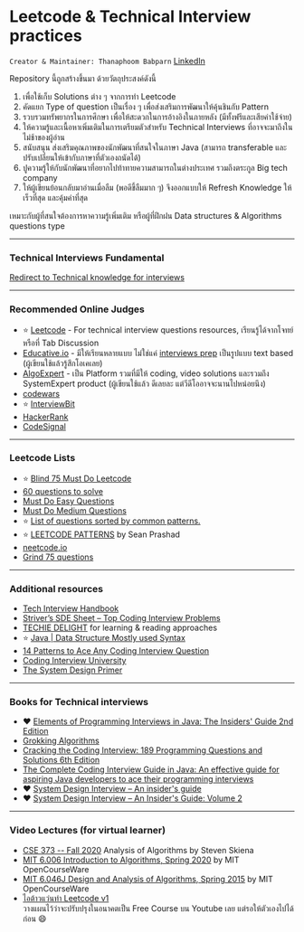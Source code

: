 # Leetcode & Technical Interview practices

`Creator & Maintainer: Thanaphoom Babparn` [LinkedIn](https://www.linkedin.com/in/thanaphoom-babparn/)

Repository นี้ถูกสร้างขึ้นมา ด้วยวัตถุประสงค์ดังนี้  
1. เพื่อใช้เก็บ Solutions ต่าง ๆ จากการทำ Leetcode
2. คัดแยก Type of question เป็นเรื่อง ๆ เพื่อส่งเสริมการพัฒนาให้คุ้นชินกับ Pattern
3. รวบรวมทรัพยากรในการศึกษา เพื่อให้สะดวกในการอ้างอิงในภายหลัง (มีทั้งฟรีและเสียค่าใช้จ่าย)
4. ให้ความรู้และเนื้อหาเพิ่มเติมในการเตรียมตัวสำหรับ Technical Interviews ที่อาจจะมาถึงในไม่ช้าของผู้อ่าน
5. สนับสนุน ส่งเสริมคุณภาพของนักพัฒนาที่สนใจในภาษา Java (สามารถ transferable และปรับเปลี่ยนให้เข้ากับภาษาที่ตัวเองถนัดได้)
6. ปูความรู้ให้กับนักพัฒนาที่อยากไปท้าทายความสามารถในต่างประเทศ รวมถึงตระกูล Big tech company
7. ให้ผู้เขียนย้อนกลับมาอ่านเมื่อลืม (พอดีขึ้ลืมมาก ๆ) จึงออกแบบให้ Refresh Knowledge ให้เร็วที่สุด และคุ้มค่าที่สุด

เหมาะกับผู้ที่สนใจต้องการหาความรู้เพิ่มเติม หรือผู้ที่ฝึกฝน Data structures & Algorithms questions type
___
### Technical Interviews Fundamental
[Redirect to Technical knowledge for interviews](https://github.com/marttp/java-leetcode-practice/blob/main/technicalknowledge)
___
### Recommended Online Judges
- ⭐️ [Leetcode](https://leetcode.com/) - For technical interview questions resources, เรียนรู้ได้จากโจทย์ หรือที่ Tab Discussion
- [Educative.io](https://www.educative.io/) - มีให้เรียนหลายแบบ ไม่ใช่แค่ [interviews prep](https://learn.educative.io/interview-prep) เป็นรูปแบบ text based (ผู้เขียนใช้แล้วรู้สึกโอเคเลย)
- [AlgoExpert](https://www.algoexpert.io/product) - เป็น Platform รวมที่มีให้ coding, video solutions และรวมถึง SystemExpert product (ผู้เขียนใช้แล้ว ดีเลยละ แต่วีดีโออาจจะนานไปหน่อยนึง)
- [codewars](https://www.codewars.com/)
- ⭐️ [InterviewBit](https://www.interviewbit.com/practice/)
- [HackerRank](https://www.hackerrank.com/dashboard)
- [CodeSignal](https://app.codesignal.com/)

___
### Leetcode Lists
- ⭐️ [Blind 75 Must Do Leetcode](https://leetcode.com/list/9ox075v5)
- [60 questions to solve](https://leetcode.com/list/9pyzpzvh)
- [Must Do Easy Questions](https://leetcode.com/list/9emfoder)
- [Must Do Medium Questions](https://leetcode.com/list/9emfelot)
- ⭐️ [List of questions sorted by common patterns.](https://leetcode.com/discuss/study-guide/448285/List-of-questions-sorted-by-common-patterns.)
- ⭐️ [LEETCODE PATTERNS](https://seanprashad.com/leetcode-patterns/) by Sean Prashad
- [neetcode.io](https://neetcode.io/)
- [Grind 75 questions](https://www.techinterviewhandbook.org/grind75)
___
### Additional resources
- [Tech Interview Handbook](https://www.techinterviewhandbook.org/)
- [Striver’s SDE Sheet – Top Coding Interview Problems](https://takeuforward.org/interviews/strivers-sde-sheet-top-coding-interview-problems/)
- [TECHIE DELIGHT](https://www.techiedelight.com/) for learning & reading approaches
- ⭐️ [Java | Data Structure Mostly used Syntax](https://leetcode.com/discuss/study-guide/1170715/Java-or-Data-Structure-Mostly-used-Syntax)
- [14 Patterns to Ace Any Coding Interview Question](https://hackernoon.com/14-patterns-to-ace-any-coding-interview-question-c5bb3357f6ed)
- [Coding Interview University](https://github.com/jwasham/coding-interview-university)
- [The System Design Primer](https://github.com/donnemartin/system-design-primer)
___
### Books for Technical interviews
- ❤️ [Elements of Programming Interviews in Java: The Insiders' Guide 2nd Edition](https://www.amazon.com/gp/product/1517671272)
- [Grokking Algorithms](https://www.manning.com/books/grokking-algorithms#toc)
- [Cracking the Coding Interview: 189 Programming Questions and Solutions 6th Edition](https://www.amazon.com/gp/product/0984782850)
- [The Complete Coding Interview Guide in Java: An effective guide for aspiring Java developers to ace their programming interviews](https://www.amazon.com/gp/product/1839212063)
- ❤️ [System Design Interview – An insider's guide](https://www.amazon.com/gp/product/B08CMF2CQF)
- ❤️ [System Design Interview – An Insider's Guide: Volume 2](https://www.amazon.com/gp/product/1736049119)
___
### Video Lectures (for virtual learner)
- [CSE 373 -- Fall 2020](https://youtube.com/playlist?list=PLOtl7M3yp-DX6ic0HGT0PUX_wiNmkWkXx) Analysis of Algorithms by Steven Skiena
- [MIT 6.006 Introduction to Algorithms, Spring 2020](https://youtube.com/playlist?list=PLUl4u3cNGP63EdVPNLG3ToM6LaEUuStEY) by MIT OpenCourseWare
- [MIT 6.046J Design and Analysis of Algorithms, Spring 2015](https://youtube.com/playlist?list=PLUl4u3cNGP6317WaSNfmCvGym2ucw3oGp) by MIT OpenCourseWare
- [ไอต้าวแว่นทำ Leetcode v1](https://youtube.com/playlist?list=PLm3A9eDaMzum0utChSxo2mei2KGVaHAOm) <br/> วางแผนไว้ว่าจะปรับปรุงในอนาคตเป็น Free Course บน Youtube เลย แต่รอให้ตัวเองไปได้ก่อน 😄